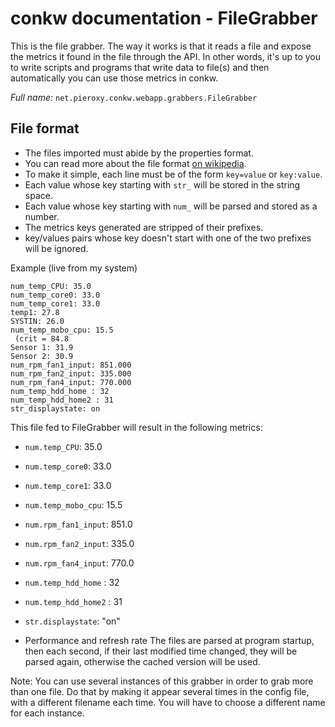 # conkw documentation - FileGrabber

This is the file grabber. The way it works is that it reads a file and expose the metrics it found in the file through the API. In other words, it's up to you to write scripts and programs that write data to file(s) and then automatically you can use those metrics in conkw.



*Full name:* `net.pieroxy.conkw.webapp.grabbers.FileGrabber`

## File format

* The files imported must abide by the properties format.
* You can read more about the file format [on wikipedia](https://en.wikipedia.org/wiki/.properties).
* To make it simple, each line must be of the form `key=value` or `key:value`.
* Each value whose key starting with `str_` will be stored in the string space.
* Each value whose key starting with `num_` will be parsed and stored as a number.
* The metrics keys generated are stripped of their prefixes.
* key/values pairs whose key doesn't start with one of the two prefixes will be ignored.


Example (live from my system)
```
num_temp_CPU: 35.0
num_temp_core0: 33.0
num_temp_core1: 33.0
temp1: 27.8
SYSTIN: 26.0
num_temp_mobo_cpu: 15.5
 (crit = 84.8
Sensor 1: 31.9
Sensor 2: 30.9
num_rpm_fan1_input: 851.000
num_rpm_fan2_input: 335.000
num_rpm_fan4_input: 770.000
num_temp_hdd_home : 32
num_temp_hdd_home2 : 31
str_displaystate: on
```

This file fed to FileGrabber will result in the following metrics:

* `num.temp_CPU`: 35.0
* `num.temp_core0`: 33.0
* `num.temp_core1`: 33.0
* `num.temp_mobo_cpu`: 15.5
* `num.rpm_fan1_input`: 851.0
* `num.rpm_fan2_input`: 335.0
* `num.rpm_fan4_input`: 770.0
* `num.temp_hdd_home` : 32
* `num.temp_hdd_home2` : 31
* `str.displaystate`: "on"

* Performance and refresh rate
The files are parsed at program startup, then each second, if their last modified time changed, they will be parsed again, otherwise the cached version will be used.

Note: You can use several instances of this grabber in order to grab more than one file. Do that by making it appear several times in the config file, with a different filename each time. You will have to choose a different name for each instance.